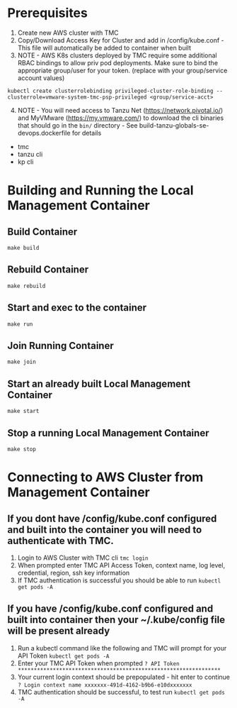 # Prerequisites
1. Create new AWS cluster with TMC
2. Copy/Download Access Key for Cluster and add in /config/kube.conf - This file will automatically be added to container when built
3. NOTE - AWS K8s clusters deployed by TMC require some additional RBAC bindings to allow priv pod deployments. Make sure to bind the appropriate group/user for your token. (replace with your group/service account values)
```
kubectl create clusterrolebinding privileged-cluster-role-binding --clusterrole=vmware-system-tmc-psp-privileged <group/service-acct>
```
4. NOTE - You will need access to Tanzu Net (https://network.pivotal.io/) and MyVMware (https://my.vmware.com/) to download the cli binaries that should go in the `bin/` directory - See build-tanzu-globals-se-devops.dockerfile for details
* tmc
* tanzu cli
* kp cli

# Building and Running the Local Management Container
## Build Container
`make build`
## Rebuild Container
`make rebuild`
## Start and exec to the container
`make run`
## Join Running Container
`make join`
## Start an already built Local Management Container
`make start`
## Stop a running Local Management Container
`make stop`
# Connecting to AWS Cluster from Management Container

## If you dont have /config/kube.conf configured and built into the container you will need to authenticate with TMC.
1. Login to AWS Cluster with TMC cli
`tmc login`
2. When prompted enter TMC API Access Token, context name, log level, credential, region, ssh key information
3. If TMC authentication is successful you should be able to run 
`kubectl get pods -A`

## If you have /config/kube.conf configured and built into container then your ~/.kube/config file will be present already
1. Run a kubectl command like the following and TMC will prompt for your API Token
`kubectl get pods -A`
2. Enter your TMC API Token when prompted
`? API Token ****************************************************************`
3. Your current login context should be prepopulated - hit enter to continue
`? Login context name xxxxxxx-491d-4162-b9b6-e10dxxxxxxx`
4. TMC authentication should be successful, to test run
`kubectl get pods -A`